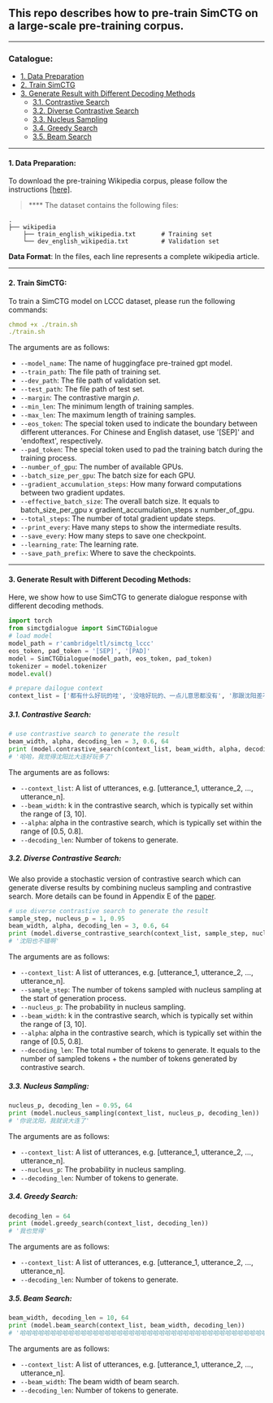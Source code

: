 ## This repo describes how to pre-train SimCTG on a large-scale pre-training corpus.
****
### Catalogue:
* <a href='#data_preparation'>1. Data Preparation</a>
* <a href='#train_simctg'>2. Train SimCTG</a>
* <a href='#generate_results'>3. Generate Result with Different Decoding Methods</a>
    * <a href='#contrastive_search'>3.1. Contrastive Search</a>
    * <a href='#diverse_contrastive_search'>3.2. Diverse Contrastive Search</a>
    * <a href='#nucleus_sampling'>3.3. Nucleus Sampling</a>
    * <a href='#greedy_search'>3.4. Greedy Search</a>
    * <a href='#beam_search'>3.5. Beam Search</a>


****
<span id='data_preparation'/>

#### 1. Data Preparation:
To download the pre-training Wikipedia corpus, please follow the instructions [[here]](https://github.com/yxuansu/SimCTG/tree/main/data).

> **** The dataset contains the following files:

    .
    ├── wikipedia                   
        ├── train_english_wikipedia.txt       # Training set
        └── dev_english_wikipedia.txt         # Validation set

**Data Format**: In the files, each line represents a complete wikipedia article.

****

<span id='train_simctg'/>

#### 2. Train SimCTG:
To train a SimCTG model on LCCC dataset, please run the following commands:
```yaml
chmod +x ./train.sh
./train.sh
```
The arguments are as follows:
* `--model_name`: The name of huggingface pre-trained gpt model.
* `--train_path`: The file path of training set.
* `--dev_path`: The file path of validation set.
* `--test_path`: The file path of test set.
* `--margin`: The contrastive margin $\rho$.
* `--min_len`: The minimum length of training samples.
* `--max_len`: The maximum length of training samples.
* `--eos_token`: The special token used to indicate the boundary between different utterances. For Chinese and English dataset, use '[SEP]' and 'endoftext', respectively.
* `--pad_token`: The special token used to pad the training batch during the training process.
* `--number_of_gpu`: The number of available GPUs.
* `--batch_size_per_gpu`: The batch size for each GPU.
* `--gradient_accumulation_steps`: How many forward computations between two gradient updates.
* `--effective_batch_size`: The overall batch size. It equals to batch_size_per_gpu x gradient_accumulation_steps x number_of_gpu.
* `--total_steps`: The number of total gradient update steps.
* `--print_every`: Have many steps to show the intermediate results.
* `--save_every`: How many steps to save one checkpoint.
* `--learning_rate`: The learning rate.
* `--save_path_prefix`: Where to save the checkpoints.

****
<span id='generate_results'/>

#### 3. Generate Result with Different Decoding Methods:
Here, we show how to use SimCTG to generate dialogue response with different decoding methods.
```python
import torch
from simctgdialogue import SimCTGDialogue
# load model
model_path = r'cambridgeltl/simctg_lccc'
eos_token, pad_token = '[SEP]', '[PAD]'
model = SimCTGDialogue(model_path, eos_token, pad_token)
tokenizer = model.tokenizer
model.eval()

# prepare dailogue context
context_list = ['都有什么好玩的哇', '没啥好玩的、一点儿意思都没有', '那跟沈阳差不多，还是大连好']
```
<span id='contrastive_search'/>

##### 3.1. Contrastive Search:
```python
# use contrastive search to generate the result
beam_width, alpha, decoding_len = 3, 0.6, 64
print (model.contrastive_search(context_list, beam_width, alpha, decoding_len))
# '哈哈，我觉得沈阳比大连好玩多了'
```
The arguments are as follows:
* `--context_list`: A list of utterances, e.g. [utterance_1, utterance_2, ..., utterance_n].
* `--beam_width`: k in the contrastive search, which is typically set within the range of [3, 10].
* `--alpha`: alpha in the contrastive search, which is typically set within the range of [0.5, 0.8].
* `--decoding_len`: Number of tokens to generate.

<span id='diverse_contrastive_search'/>

##### 3.2. Diverse Contrastive Search:
We also provide a stochastic version of contrastive search which can generate diverse results by combining nucleus sampling and contrastive search. More details can be found in Appendix E of the [paper]().
```python
# use diverse contrastive search to generate the result
sample_step, nucleus_p = 1, 0.95
beam_width, alpha, decoding_len = 3, 0.6, 64
print (model.diverse_contrastive_search(context_list, sample_step, nucleus_p, beam_width, alpha, decoding_len))
# '沈阳也不错啊'
```
The arguments are as follows:
* `--context_list`: A list of utterances, e.g. [utterance_1, utterance_2, ..., utterance_n].
* `--sample_step`: The number of tokens sampled with nucleus sampling at the start of generation process.
* `--nucleus_p`: The probability in nucleus sampling.
* `--beam_width`: k in the contrastive search, which is typically set within the range of [3, 10].
* `--alpha`: alpha in the contrastive search, which is typically set within the range of [0.5, 0.8].
* `--decoding_len`: The total number of tokens to generate. It equals to the number of sampled tokens + the number of tokens generated by contrastive search.

<span id='nucleus_sampling'/>

##### 3.3. Nucleus Sampling:
```python
nucleus_p, decoding_len = 0.95, 64
print (model.nucleus_sampling(context_list, nucleus_p, decoding_len))
# '你说沈阳，我就说大连了'
```
The arguments are as follows:
* `--context_list`: A list of utterances, e.g. [utterance_1, utterance_2, ..., utterance_n].
* `--nucleus_p`: The probability in nucleus sampling.
* `--decoding_len`: Number of tokens to generate.

<span id='greedy_search'/>

##### 3.4. Greedy Search:
```python
decoding_len = 64
print (model.greedy_search(context_list, decoding_len))
# '我也觉得'
```
The arguments are as follows:
* `--context_list`: A list of utterances, e.g. [utterance_1, utterance_2, ..., utterance_n].
* `--decoding_len`: Number of tokens to generate.

<span id='beam_search'/>

##### 3.5. Beam Search:
```python
beam_width, decoding_len = 10, 64
print (model.beam_search(context_list, beam_width, decoding_len))
# '哈哈哈哈哈哈哈哈哈哈哈哈哈哈哈哈哈哈哈哈哈哈哈哈哈哈哈哈哈哈哈哈哈哈哈哈哈哈哈哈哈哈哈哈哈哈哈哈哈哈哈哈哈哈哈哈哈哈哈哈哈哈哈哈'
```
The arguments are as follows:
* `--context_list`: A list of utterances, e.g. [utterance_1, utterance_2, ..., utterance_n].
* `--beam_width`: The beam width of beam search.
* `--decoding_len`: Number of tokens to generate.


